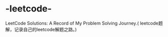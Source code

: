 # -leetcode-
LeetCode Solutions: A Record of My Problem Solving Journey.( leetcode题解，记录自己的leetcode解题之路。)
